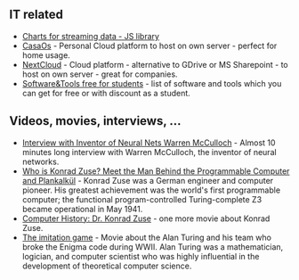 ## IT related

- [Charts for streaming data - JS library](http://smoothiecharts.org)
- [CasaOs](https://casaos.zimaspace.com/) - Personal Cloud platform to host on own server - perfect for home usage.
- [NextCloud](https://nextcloud.com/) - Cloud platform - alternative to GDrive or MS Sharepoint - to host on own server - great for companies.
- [Software&Tools free for students](https://freeforstudents.org/row/category/software-and-tools) - list of software and tools which you can get for free or with discount as a student.

## Videos, movies, interviews, ...

- [Interview with Inventor of Neural Nets Warren McCulloch](https://www.youtube.com/watch?v=wawMjJUCMVw) - Almost 10 minutes long interview with Warren McCulloch, the inventor of neural networks.
- [Who is Konrad Zuse? Meet the Man Behind the Programmable Computer and Plankalkül](https://www.youtube.com/watch?v=3WNFBjoJbBA) - Konrad Zuse was a German engineer and computer pioneer. His greatest achievement was the world's first programmable computer; the functional program-controlled Turing-complete Z3 became operational in May 1941.
- [Computer History: Dr. Konrad Zuse](https://www.youtube.com/watch?v=6GSZQ9g-jiY) - one more movie about Konrad Zuse.
- [The imitation game](https://www.imdb.com/title/tt2084970/) - Movie about the Alan Turing and his team who broke the Enigma code during WWII. Alan Turing was a mathematician, logician, and computer scientist who was highly influential in the development of theoretical computer science.